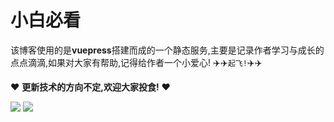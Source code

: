 # 小白必看

该博客使用的是**vuepress**搭建而成的一个静态服务,主要是记录作者学习与成长的点点滴滴,如果对大家有帮助,记得给作者一个小爱心! :airplane::airplane:`起飞!`:airplane::airplane:

:heart: **更新技术的方向不定,欢迎大家投食!** :heart:

<img src="http://mk.xxoutman.cn/img%2Fzhifu.jpg" /> <img src="http://mk.xxoutman.cn/img/wx.jpg" />

